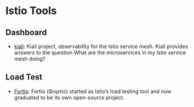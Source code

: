 # Istio Tools

## Dashboard
- [kiali](https://github.com/kiali/): Kiali project, observability for the Istio service mesh. Kiali provides answers to the question What are the microservices in my Istio service mesh doing?

## Load Test
- [Fortio](https://github.com/fortio/fortio): Fortio (Φορτίο) started as Istio’s load testing tool and now graduated to be its own open-source project.
